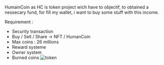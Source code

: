 HumainCoin as HC is token project wich have to objectif, to obtained a nessecary fund, for fill my wallet, i want to buy some stuff with this income.

Requirement :
  * Security transaction
  * Buy / Sell / Share -> NFT / HumanCoin
  * Max coins : 26 millions
  * Reward systeme
  * Owner system
  * Burned coins
![token](https://github.com/feur25/HumanCoin/assets/39668417/aaa88102-f181-4963-aa6a-997faef502b1)
